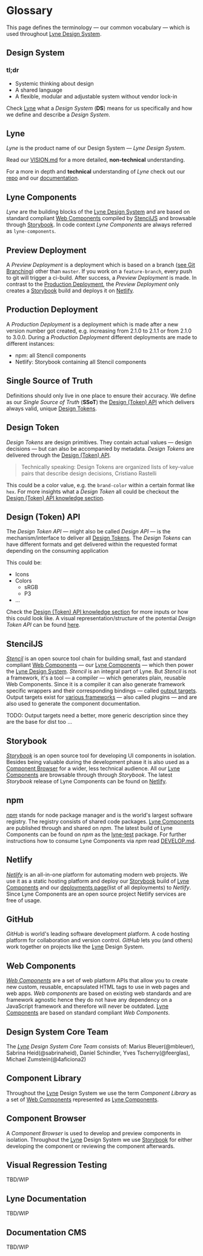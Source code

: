 # Glossary
This page defines the terminology — our common vocabulary — which is used throughout [Lyne Design System](#lyne).

## Design System

### tl;dr
- Systemic thinking about design
- A shared language
- A flexible, modular and adjustable system without vendor lock-in

Check [Lyne](#lyne) what a *Design System* (**DS**) means for us specifically and how we define and describe a *Design System*.

## Lyne
*Lyne* is the product name of our Design System — *Lyne Design System*.

Read our [VISION.md](./VISION.md) for a more detailed, **non-technical** understanding.

For a more in depth and **technical** understanding of *Lyne* check out our [repo](/README.md) and our [documentation](./README.md).

## Lyne Components
*Lyne* are the building blocks of the [Lyne Design System](#lyne) and are based on standard compliant [Web Components](#web-components) compiled by [StencilJS](#stenciljs) and browsable through [Storybook](#storybook). In code context *Lyne Components* are always referred as `lyne-components`.

## Preview Deployment
A *Preview Deployment* is a deployment which is based on a branch ([see Git Branching](https://git-scm.com/book/en/v2/Git-Branching-Branches-in-a-Nutshell)) other than `master`. If you work on a `feature-branch`, every push to git will trigger a ci-build. After success, a *Preview Deployment* is made. In contrast to the [Production Deployment](#production-deployment), the *Preview Deployment* only creates a [Storybook](#storybook) build and deploys it on [Netlify](#netlify).

## Production Deployment
A *Production Deployment* is a deployment which is made after a new version number got created, e.g. increasing from 2.1.0 to 2.1.1 or from 2.1.0 to 3.0.0. During a *Production Deployment* different deployments are made to different instances:
- npm: all Stencil components
- Netlify: Storybook containing all Stencil components

## Single Source of Truth
Definitions should only live in one place to ensure their accuracy. We define as our *Single Source of Truth* (**SSoT**) the [Design (Token) API](#design-token-api) which delivers always valid, unique [Design Tokens](#design-token).

## Design Token
*Design Tokens* are design primitives. They contain actual values — design decisions — but can also be accompanied by metadata. *Design Tokens* are delivered through the [Design (Token) API](#design-token-api).

> Technically speaking: Design Tokens are organized lists of key-value pairs that describe design decisions, Cristiano Rastelli

This could be a color value, e.g. the `brand-color` within a certain format like `hex`. For more insights what a *Design Token* all could be checkout the [Design (Token) API knowledge section](/docs/knowhow/design-token-api/design-token-api.md#design-token).

## Design (Token) API
The *Design Token API* — might also be called *Design API* — is the mechanism/interface to deliver all [Design Tokens](#design-token). The *Design Tokens* can have different formats and get delivered within the requested format depending on the consuming application

This could be:
- Icons
- Colors
  - sRGB
  - P3
- ...
  
Check the [Design (Token) API knowledge section](/docs/knowhow/design-token-api/design-token-api.md) for more inputs or how this could look like. A visual representation/structure of the potential *Design Token API* can be found [here](/docs/knowhow/design-token-api/design-token-api.png).

## StencilJS
*[Stencil](https://stenciljs.com/)* is an open source tool chain for building small, fast and standard compliant [Web Components](#web-components) — our [Lyne Components](#lyne-components) — which then power the [Lyne Design System](#lyne). *Stencil* is an integral part of Lyne. But *Stencil* is not a framework, it's a tool — a compiler — which generates plain, reusable Web Components. Since it is a compiler it can also generate framework specific wrappers and their corresponding bindings — called  [output targets](https://stenciljs.com/docs/output-targets). Output targets exist for [various frameworks](https://github.com/ionic-team/stencil-ds-plugins) — also called plugins — and are also used to generate the component documentation.

TODO: Output targets need a better, more generic description since they are the base for dist too ...

## Storybook
*[Storybook](https://storybook.js.org)* is an open source tool for developing UI components in isolation. Besides being valuable during the development phase it is also used as a [Component Browser](#component-browser) for a wider, less technical audience. All our [Lyne Components](#lyne-components) are browsable through through *Storybook*. The latest *Storybook* release of Lyne Components can be found on [Netlify](https://lyne-components-storybook.netlify.com).

## npm
*[npm](https://www.npmjs.com/)* stands for node package manager and is the world's largest software registry. The registry consists of shared code packages. [Lyne Components](#lyne-components) are published through and shared on *npm*. The latest build of Lyne Components can be found on *npm* as the [lyne-test](https://www.npmjs.com/package/lyne-test) package. For further instructions how to consume Lyne Components via *npm* read [DEVELOP.md](./DEVELOP.md). 

## Netlify
*[Netlify](https://www.netlify.com/)* is an all-in-one platform for automating modern web projects. We use it as a static hosting platform and deploy our [Storybook](#storybook) build of [Lyne Components](#lyne-components) and our [deployments page](https://lyne-components-deployments.netlify.com)(list of all deployments) to *Netlify*. Since Lyne Components are an open source project Netlify services are free of usage.

## GitHub
*GitHub* is world's leading software development platform. A code hosting platform for collaboration and version control. *GitHub* lets you (and others) work together on projects like the [Lyne](#lyne) Design System.

## Web Components
*[Web Components](https://www.webcomponents.org/specs)* are a set of web platform APIs that allow you to create new custom, reusable, encapsulated HTML tags to use in web pages and web apps. *Web components* are based on existing web standards and are framework agnostic hence they do not have any dependency on a JavaScript framework and therefore will never be outdated. [Lyne Components](#lyne-components) are based on standard compliant *Web Components*.

## Design System Core Team
The *[Lyne](#lyne) Design System Core Team* consists of: Marius Bleuer(@mbleuer), Sabrina Heid(@sabrinaheid), Daniel Schindler, Yves Tscherry(@feerglas), Michael Zumstein(@4aficiona2)

## Component Library
Throughout the [Lyne](#lyne) Design System we use the term *Component Library* as a set of [Web Components](#web-components) represented as [Lyne Components](#lyne-components).

## Component Browser
A *Component Browser* is used to develop and preview components in isolation. Throughout the [Lyne](#lyne) Design System we use [Storybook](#storybook) for either developing the component or reviewing the component afterwards.

## Visual Regression Testing
TBD/WIP

## Lyne Documentation
TBD/WIP

## Documentation CMS
TBD/WIP
